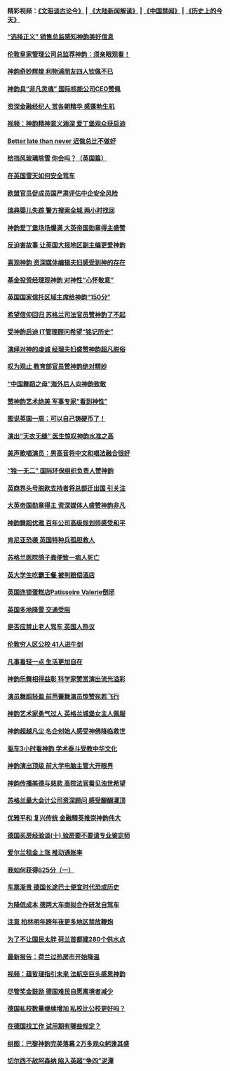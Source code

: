 #### 精彩视频：[《文昭谈古论今》](https://github.com/gfw-breaker/wenzhao/blob/master/README.md?t=01280330) | [《大陆新闻解读》](https://github.com/gfw-breaker/ntdtv-comedy/blob/master/README.md?t=01280330) | [《中国禁闻》](https://github.com/gfw-breaker/ntdtv-news/blob/master/README.md?t=01280330) | [《历史上的今天》](https://github.com/gfw-breaker/today-in-history/blob/master/README.md?t=01280330) 

#### [“选择正义” 销售总监感知神韵美好信息](../pages/nsc974/n11006437.md?t=01280330) 

#### [伦敦皇家管理公司总监荐神韵：须亲眼观看！](../pages/nsc974/n11006402.md?t=01280330) 

#### [神韵奇妙辉煌 利物浦朋友四人钦佩不已](../pages/nsc974/n11006397.md?t=01280330) 

#### [神韵具“非凡灵魂” 国际核能公司CEO赞佩](../pages/nsc974/n11006353.md?t=01280330) 

#### [资深金融经纪人 赏各朝精华 感蓬勃生机](../pages/nsc974/n11006347.md?t=01280330) 

#### [视频：神韵精神意义涵深 爱丁堡观众获启迪](../pages/nsc974/n11004622.md?t=01280330) 

#### [Better late than never 迟做总比不做好](../pages/nsc974/n11004768.md?t=01280330) 

#### [给挡风玻璃除雪 你会吗？（英国篇）](../pages/nsc974/n11004765.md?t=01280330) 

#### [在英国雪天如何安全驾车](../pages/nsc974/n11004758.md?t=01280330) 

#### [欧盟官员促成员国严肃评估中企安全风险](../pages/nsc974/n11004719.md?t=01280330) 

#### [瑞典婴儿失踪 警方搜索全城 两小时找回](../pages/nsc974/n11004065.md?t=01280330) 

#### [神韵爱丁堡场场爆满 大英帝国勋章得主盛赞](../pages/nsc974/n11003114.md?t=01280330) 

#### [反迫害故事 让英国大报地区副主编更爱神韵](../pages/nsc974/n11003184.md?t=01280330) 

#### [喜观神韵 资深媒体编辑夫妇感受到神的存在](../pages/nsc974/n11003116.md?t=01280330) 

#### [基金投资经理观神韵 对神性“心怀敬意”](../pages/nsc974/n11003069.md?t=01280330) 

#### [英国国家信托区域主席给神韵“150分”](../pages/nsc974/n11003048.md?t=01280330) 

#### [希望信仰回归 苏格兰司法官员赞神韵了不起](../pages/nsc974/n11003060.md?t=01280330) 

#### [受神韵启迪 IT管理顾问希望“铭记历史”](../pages/nsc974/n11003055.md?t=01280330) 

#### [演绎对神的虔诚 经理夫妇盛赞神韵超凡脱俗](../pages/nsc974/n11003014.md?t=01280330) 

#### [叹为观止 教育部官员赞神韵绝对精妙](../pages/nsc974/n11003000.md?t=01280330) 

#### [“中国舞蹈之母”海外后人向神韵致敬](../pages/nsc974/n11002983.md?t=01280330) 

#### [赞神韵艺术绝美 军事专家“看到神性”](../pages/nsc974/n11002960.md?t=01280330) 

#### [图说英国一周：可以自己铸硬币了！](../pages/nsc974/n11002835.md?t=01280330) 

#### [演出“天衣无缝” 医生惊叹神韵水准之高](../pages/nsc974/n11002806.md?t=01280330) 

#### [美声歌唱演员：男高音将中文和唱法融合很好](../pages/nsc974/n11002784.md?t=01280330) 

#### [“独一无二” 国际环保组织负责人赞神韵](../pages/nsc974/n11002679.md?t=01280330) 

#### [英商界头号脱欧支持者将总部迁出国 引关注](../pages/nsc974/n11002435.md?t=01280330) 

#### [大英帝国勋章得主 资深媒体人盛赞神韵非凡](../pages/nsc974/n11002544.md?t=01280330) 

#### [神韵舞蹈优雅 百年公司高级规划师感受和平](../pages/nsc974/n11002532.md?t=01280330) 

#### [肯尼亚恐袭 英国特种兵孤胆救人](../pages/nsc974/n11002522.md?t=01280330) 

#### [苏格兰医院鸽子粪便致一病人死亡](../pages/nsc974/n11002503.md?t=01280330) 

#### [英大学生吃霸王餐 被判赔偿酒店](../pages/nsc974/n11002494.md?t=01280330) 

#### [英国连锁蛋糕店Patisseire Valerie倒闭](../pages/nsc974/n11002478.md?t=01280330) 

#### [英国多地降雪 交通受阻](../pages/nsc974/n11002473.md?t=01280330) 

#### [是否应禁止老人驾车 英国人热议](../pages/nsc974/n11002456.md?t=01280330) 

#### [伦敦穷人区公校 41人进牛剑](../pages/nsc974/n11002447.md?t=01280330) 

#### [凡事看轻一点 生活更加自在](../pages/nsc974/n11001530.md?t=01280330) 

#### [神韵乐舞相得益彰 科学家赞赏演出流光溢彩](../pages/nsc974/n11000482.md?t=01280330) 

#### [演员舞蹈轻盈 前芭蕾舞演员惊赞宛若飞行](../pages/nsc974/n11000679.md?t=01280330) 

#### [神韵艺术家勇气过人 英格兰城堡女主人佩服](../pages/nsc974/n11000611.md?t=01280330) 

#### [神韵超越凡尘 名企创始人感受神佛降临救世](../pages/nsc974/n11000367.md?t=01280330) 

#### [驱车3小时看神韵 学术泰斗受教中华文化](../pages/nsc974/n11000203.md?t=01280330) 

#### [神韵演出顶级 前大学电脑主管大开眼界](../pages/nsc974/n11000267.md?t=01280330) 

#### [神韵传播美德与慈悲 高院法官看见浊世希望](../pages/nsc974/n11000186.md?t=01280330) 

#### [苏格兰最大会计公司资深顾问 感受醍醐灌顶](../pages/nsc974/n11000151.md?t=01280330) 

#### [优雅平和 复兴传统 金融精英推崇神韵伟大](../pages/nsc974/n11000074.md?t=01280330) 

#### [德国买房经验谈(十) 验房要不要请专业鉴定师](../pages/nsc974/n10998982.md?t=01280330) 

#### [爱尔兰租金上涨 推动通胀率](../pages/nsc974/n10998953.md?t=01280330) 

#### [我如何获得625分（一）](../pages/nsc974/n10998868.md?t=01280330) 

#### [车票渐贵 德国长途巴士便宜时代恐成历史](../pages/nsc974/n10996183.md?t=01280330) 

#### [为降低成本 德两大车商拟合作研发自驾车](../pages/nsc974/n10996237.md?t=01280330) 

#### [注意 柏林明年跨年夜更多地区禁放鞭炮](../pages/nsc974/n10996257.md?t=01280330) 

#### [为了不让国民太胖 荷兰首都建280个供水点](../pages/nsc974/n10996114.md?t=01280330) 

#### [最新报告：荷兰过热房市开始降温](../pages/nsc974/n10996082.md?t=01280330) 

#### [视频：蕴哲理指引未来 法航空巨头感恩神韵](../pages/nsc974/n10992381.md?t=01280330) 

#### [尽管奖金鼓励 德国难民自愿离境者减少](../pages/nsc974/n10994148.md?t=01280330) 

#### [德国私校数量继续增加 私校比公校更好吗？](../pages/nsc974/n10994125.md?t=01280330) 

#### [在德国找工作 试用期有哪些规定？](../pages/nsc974/n10993992.md?t=01280330) 

#### [组图：巴黎神韵完美落幕 2万多观众躬逢其盛](../pages/nsc974/n10991478.md?t=01280330) 

#### [切尔西不敌阿森纳 陷入英超“争四”泥潭](../pages/nsc974/n10990981.md?t=01280330) 

